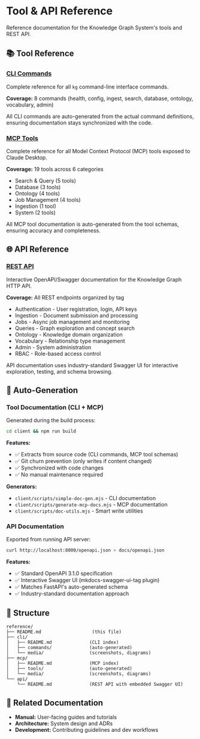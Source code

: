 # Tool & API Reference

Reference documentation for the Knowledge Graph System's tools and REST API.

## 📚 Tool Reference

### [CLI Commands](cli/)
Complete reference for all `kg` command-line interface commands.

**Coverage:** 8 commands (health, config, ingest, search, database, ontology, vocabulary, admin)

All CLI commands are auto-generated from the actual command definitions, ensuring documentation stays synchronized with the code.

### [MCP Tools](mcp/)
Complete reference for all Model Context Protocol (MCP) tools exposed to Claude Desktop.

**Coverage:** 19 tools across 6 categories
- Search & Query (5 tools)
- Database (3 tools)
- Ontology (4 tools)
- Job Management (4 tools)
- Ingestion (1 tool)
- System (2 tools)

All MCP tool documentation is auto-generated from the tool schemas, ensuring accuracy and completeness.

## 🌐 API Reference

### [REST API](api/)
Interactive OpenAPI/Swagger documentation for the Knowledge Graph HTTP API.

**Coverage:** All REST endpoints organized by tag
- Authentication - User registration, login, API keys
- Ingestion - Document submission and processing
- Jobs - Async job management and monitoring
- Queries - Graph exploration and concept search
- Ontology - Knowledge domain organization
- Vocabulary - Relationship type management
- Admin - System administration
- RBAC - Role-based access control

API documentation uses industry-standard Swagger UI for interactive exploration, testing, and schema browsing.

## 🤖 Auto-Generation

### Tool Documentation (CLI + MCP)
Generated during the build process:

```bash
cd client && npm run build
```

**Features:**
- ✅ Extracts from source code (CLI commands, MCP tool schemas)
- ✅ Git churn prevention (only writes if content changed)
- ✅ Synchronized with code changes
- ✅ No manual maintenance required

**Generators:**
- `client/scripts/simple-doc-gen.mjs` - CLI documentation
- `client/scripts/generate-mcp-docs.mjs` - MCP documentation
- `client/scripts/doc-utils.mjs` - Smart write utilities

### API Documentation
Exported from running API server:

```bash
curl http://localhost:8000/openapi.json > docs/openapi.json
```

**Features:**
- ✅ Standard OpenAPI 3.1.0 specification
- ✅ Interactive Swagger UI (mkdocs-swagger-ui-tag plugin)
- ✅ Matches FastAPI's auto-generated schema
- ✅ Industry-standard documentation approach

## 📖 Structure

```
reference/
├── README.md                   (this file)
├── cli/
│   ├── README.md              (CLI index)
│   ├── commands/              (auto-generated)
│   └── media/                 (screenshots, diagrams)
├── mcp/
│   ├── README.md              (MCP index)
│   ├── tools/                 (auto-generated)
│   └── media/                 (screenshots, diagrams)
└── api/
    └── README.md              (REST API with embedded Swagger UI)
```

## 🔗 Related Documentation

- **Manual:** User-facing guides and tutorials
- **Architecture:** System design and ADRs
- **Development:** Contributing guidelines and dev workflows
